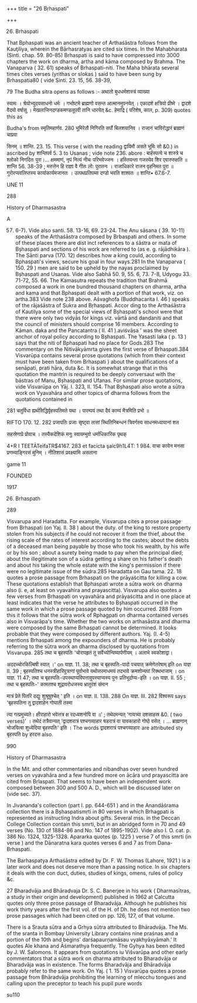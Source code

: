 +++
title = "26 Bṛhaspati"

+++

26. Brhaspati 

That Bphaspati was an ancient teacher of Arthaśāstra follows from the Kauţiliya, wherein the Bārhasratyas are cited six times. In the Mahabharata (Sinti. chap. 59. 80-85) Brhaspati is said to have compressed into 3000 chapters the work on dharma, artha and kāma composed by Brahma. The Vanaparva ( 32. 61) speaks of Brhaspati-niti. The Maha bhārata several times cites verses (yrithas or slokas ) said to have been sung by Brhaspatia80 ( vide Sinti. 23. 15, 56. 38-39, 

79 The Budha sitra opens as follows :- अथातो बुधधर्मशास्त्रं व्याख्या 

स्यामः । श्रेयोभ्युदयसाधनो धर्मः । गर्भाष्टमे ब्राह्मणो वसन्त आत्मानमुपनयेत् । एकादशे क्षत्रियो प्रीष्मे । द्वादशे वैदयो वर्षासु । मेखलाजिनदण्डकमण्डलूपवी तानि धारयेत् &c. हेमाद्रि ( परिशेष, काल, p. 309) quotes this as 

Budha's from स्मृतिमहार्णव. 280 भूमिरेतौ निगिरति सर्पो बिलशयानिव । राजानं चाविरोद्धारं ब्राह्मणं चाप्रवा 

सिनम् ॥ शान्ति. 23. 15. This verse ( with the reading द्वाविमौ असते भूमिः सो &0.) in ascribed by शान्तिपर्व 5. 3 to Usanas ; vide note 236. abore : बार्हस्पत्ये च शास्त्रे च श्लोको निगदितः पुरा।... क्षममाणं, नृपं नित्यं नीचः परिभवेज्जनः । हस्तियन्ता गजस्येव शिर एवारुरुक्षति ॥ शान्ति 56. 38-39 ; मरुत्तेन हि राज्ञा वै गीतः लो: पुरातनः । राजाधिकारे राजन वृहनिमत पुरा ॥ गुरोरप्यवलिप्तस्य कार्याकार्यमजानतः । उत्पथप्रतिपब्स दण्डो भवति शाश्वतः ॥ शान्ति• 67.6-7. 

UNE 11 

288 

History of Dharmasastra 

A 

57. 6-7). Vide also santi. 58. 13-16, 69. 23-24. The Anu sāsana ( 39. 10-11) speaks of the Arthaśāstra composed by Brbaspati and others. In some of these places there are dist inct references to a śāstra or mata of Bșhaspati and sections of his work are referred to (as e. g. rājādhikāra ). The Sānti parva (170. 12) describes how a king could, according to Bphaspati's views, secure his goal in four ways.281 In the Vanaparva ( 150. 29 ) men are said to be upheld by the nayas proclaimed by Bșhaspati and Usanas. Vide also Sabhā 50. 9, 55. 6, 73. 7-8, Udyogu 33. 71-72, 55. 66. The Kamasutra repeats the tradition that Brahmā composed a work in one bundred thousand chapters on dharma, artha and kama and that Bphaspati dealt with a portion of that work, viz. on artha.383 Vide note 238 above. Ašvaghofa (Buddhacarita I. 46 ) speaks of the rājaśāstra of Sukra and Bṛhaspati. Accor ding to the Arthaśāstra of Kautilya some of the special views of Bșhaspati's school were that there were only two vidyās for kings viz. vārtā and dandaniti and that the council of ministers should comprise 16 members. According to Kāman. daka and the Pancatantra ( II. 41 ).aviśvāsa ' was the sheet anchor of royal policy according to Bșhaspati. The Yasasti laka ( p. 13 ) says that the niti of Bphaspati had no place for Gods.283 The commentary on the Nitivākyāmrta gives the first verse of Bṛhaspati.384 Visvarūpa contains several prose quotations (which from their context must have been taken from Brhaspati ) about the qualifications of a senāpati, prati hāra, duta &c. It is somewhat strange that in this quotation the mantrin is required to be deeply conversaut with the bāstras of Manu, Bșhaspati and Ufanas. For similar prose quotations, vide Visvarūpa on Yāj. I. 323, II. 154. That Bșhaspati also wrote a sūtra work on Vyavahāra and other topics of dharma follows from the quotations contained in 

281 चतुर्विधा ह्यर्थसिद्धिर्वृहस्पतिमते यथा । पारम्पयं तथा दैवं काम्यं मैत्रमिति प्रभो ॥ 

RIFTO 170. 12. 282 प्रजापतिः प्रजाः सृष्ट्वा तासां स्थितिनिबन्धनं त्रिवर्गस्य साधनमध्यायानां शत 

सहस्रेणाप्रे प्रोवाच । तस्यैकदेशिकं मनुः स्वायम्भुवो धर्माधिकारिक पृथक् 

4+R I TEETĀTeifaTR$4167. 283 et facicta şaic9h1L4T: 1 984. वाचा कायेन मनसा प्रणम्याङ्गिरसं मुनिम् । नीतिशासं प्रवक्ष्यामि असताना 

game 11 

FOUNDED 

1917 

26. Brhaspath 

289 

Visvarupa and Haradatta. For example, Visvarupa cites a prose passage from Brhaspati (on Yaj. II. 38 ) about the duty. of the king to restore property stolen from his subjects if he could not recover it from the thief, about the rising scale of the rates of interest according to the castes; about the debts of a deceased man being payable by those who took his wealth, by his wife or by his son ; about a surety being made to pay when the principal died; about the illegitimate son of a sūdra getting a share on his father's death and about his taking the whole estate with the king's permission if there were no legitimate issue of the sūdra.285 Haradatta on Gau tama. 22. 18 quotes a prose passage from Brhaspati on the prāyaścitta for killing a cow. These quotations establish that Bphaspati wrote a sūtra work on dharma also (i. e, at least on vyavahira and prayascitta). Visvarupa also quotes a few verses from Brhaspati on vyavahāra and prāyaścitta and in one place at least indicates that the verse he attributes to Bșhaspati occurred in the same work in which a prose passage quoted by him occurred. 288 From this it follows that the sūtra work of Rphagpati on dharma contained verses also in Visvarāpa's time. Whether the two works on arthasāstra and dharma were composed by the same Brhaspati cannot be determined. It looks probable that they were composed by different authors. Yaj. (I. 4-5) mentions Brhaspati among the expounders of dharma. He is probably referring to the sūtra work an dharma disclosed by quotations from Visvarupa. 285 तथा च बृहस्पतिः 'चोरापहृतं तु सर्वेभ्योन्विष्यार्पणीयम् । अलाभे स्वकोशाद्वा। 

अददच्चोरकिल्बिषी स्यात् ।' on याज्ञ. 11. 38; तथा च बृहस्पतिः-पादो पचयात् क्रमेणेतरेषाम् इति on याज्ञ II. 39 ; बृहस्पतिश्च धनस्त्रीहारिपुत्राणां पूर्वाभावे यथोत्तरमाधमयं तदभावे क्रमशोन्यपां रिक्थभाजाम् । on याज्ञ. 11 47; तथा च बृहस्पतिः-उपस्थाप्यविपत्तावुपस्याप्यस्य पुनः प्रतिभूर्दाप्यः-इति । on याज्ञ. II. 55 ; तथा च बृहस्पतिः-' कामतश्च शूद्रावरोधजस्य भ्रातुरंशं संमान 

मात्रं प्रेते पितरि दद्युः शुश्रूषुश्चेत् ' इति । on याज्ञ. II. 138. 288 On याज्ञ. III. 282 विश्वरूप says 'बृहस्पतिना तु द्वादशाहेन गोघाती तस्मा 

त्या गत्प्रमुच्यते। क्षीराहारो भवेत्तत्र क्ष रदध्यशनोपि वा ॥' ; तथेदमन्यत् 'गायत्र्या दशसाहस्र &0. ( two verses)' । तथेदं तत्रैवान्यत् 'द्वादशरात्रं पश्चगव्याहार षडरात्रं वा यावकाहारो गोष्ठे वसेत् । ... ब्राह्मणान् भोजयित्वा शुध्येदिया बृहस्पतिः' इति । The words द्वादशरात्रं पश्चगव्याहारः are attributed sty बृहस्पति by हरदत्त also. 

990 

History of Dharmasastra 

In the Mit. and other commentaries and nibandhas over seven hundred verses on vyavahāra and a few hundred more on ācāra und prayascitta are cited from Bṛlaspati. That seems to have been an independent work composed between 300 and 500 A. D., which will be discussed later on (vide sec. 37). 

In Jivananda's collection (part I. pp. 644-651 ) and in the Anandāśrama collection there is a Bșhaspatismṛti in 80 verses in which Brhagpati is represented as instructing Indra about gifts. Several mss. in the Deccan College Collection contain this smrti, but in an abridged form in 70 and 49 verses (No. 130 of 1884-86 and No. 147 of 1895-1902). Vide also I. O. cat. p. 386 No. 1324, 1325-1328. Apararka quotes (p. 1225 ) verse 7 of this smrti (in verse ) and the Dānaratna kara quotes verses 6 and 7 as from Dana-Brhaspati. 

The Barhaspatya Arthaśāstra edited by Dr. F. W. Thomas (Lahore, 1921 ) is a later work and does not deserve more than a passing notice. In six chapters it deals with the con duct, duties, studies of kings, omens, rules of policy &c. 

27 Bharadvāja and Bhāradvaja Dr. S. C. Banerjee in his work ( Dharmasītras, a study in their origin and development) published in 1962 at Calcutta quotes only three prose passage of Bharadvāja. Although he publishes his work thirty years after the first vol. of the H. of Dh. he does not mention two prose passages which had been cited on pp. 126, 127, of that volume. 

There is a Srauta sūtra and a Grhya sūtra attributed to Bhāradvāja. The Ms. of the sranta in Bombay University Library contains nine praśnas and a portion of the 10th and begins' darśapaurņamāsau vyakhyāxyāmah.' It quotes Ale khana and Āśmarathya frequently. The Gyhya has been edited by J. W. Salomons. It appears from quotations iu Višvarūpa and other early commentators that a sūtra work on dharma attributed to Bharadvāja or Bharadvāja was in existence. The forms Bharadvāja and Bhāradvāja probably refer to the same work. On Yaj. ( 1. 15 ) Visvarūpa quotes a prose passage from Bhāradvāja prohibiting the learning of mlecchu tongues and calling upon the preceptor to teach his pupil pure words 

su110 

